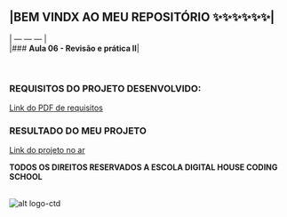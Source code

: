 ## |BEM VINDX AO MEU REPOSITÓRIO ✨✨✨✨✨✨|
| — — — |  
|### __Aula 06 -  Revisão e prática II__|

<br>


### REQUISITOS DO PROJETO DESENVOLVIDO: 
[Link do PDF de requisitos](https://github.com/soareslil/ctd-1bi-frontend1-a6-revisao/blob/main/%5BMesa%20de%20Trabalho%5D%20Aula%2006%20-%20Revis%C3%A3o%20e%20Pr%C3%A1tica%20II.pdf)

### RESULTADO DO MEU PROJETO 
[Link do projeto no ar](https://soareslil.github.io/ctd-1bi-frontend1-a6-revisao/)


__TODOS OS DIREITOS RESERVADOS A ESCOLA DIGITAL HOUSE CODING SCHOOL__
<br> <br>

![alt logo-ctd](https://vidadeempresa.com.br/wp-content/uploads/2021/02/curso.png)
